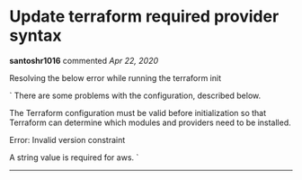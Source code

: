 # Update terraform required provider syntax

**santoshr1016** commented *Apr 22, 2020*

Resolving the below error while running the terraform init

` 
There are some problems with the configuration, described below.

The Terraform configuration must be valid before initialization so that
Terraform can determine which modules and providers need to be installed.

Error: Invalid version constraint

A string value is required for aws.
`
<br />
***


